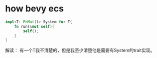 # how bevy ecs

```rust
impl<T: FnMut()> System for T{
    fn run(&mut self){
        self();
    }
}
```
解读： 有一个T我不清楚的，但是我至少清楚他是需要有System的trait实现。

